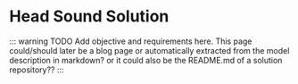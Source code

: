 # Head Sound Solution

::: warning TODO
Add objective and requirements here.
This page could/should later be a blog page or automatically extracted from the model description in markdown? or it could also be the README.md of a solution repository??
:::